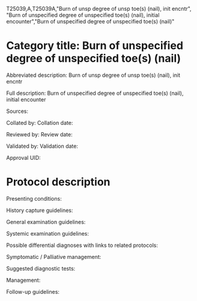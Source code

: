 T25039,A,T25039A,"Burn of unsp degree of unsp toe(s) (nail), init encntr", "Burn of unspecified degree of unspecified toe(s) (nail), initial encounter","Burn of unspecified degree of unspecified toe(s) (nail)"
# Category title: Burn of unspecified degree of unspecified toe(s) (nail)

Abbreviated description: Burn of unsp degree of unsp toe(s) (nail), init encntr

Full description: Burn of unspecified degree of unspecified toe(s) (nail), initial encounter

Sources:

Collated by:
Collation date:

Reviewed by:
Review date:

Validated by:
Validation date:

Approval UID:

# Protocol description

Presenting conditions:

History capture guidelines:

General examination guidelines:

Systemic examination guidelines:

Possible differential diagnoses with links to related protocols:

Symptomatic / Palliative management:

Suggested diagnostic tests:

Management:

Follow-up guidelines:
